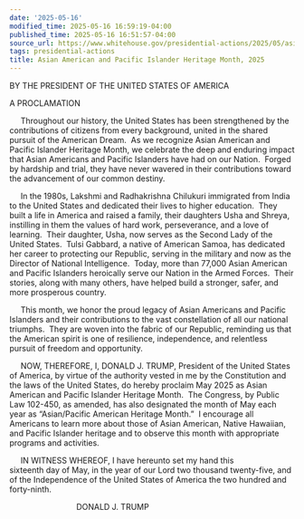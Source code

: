 ```yaml
---
date: '2025-05-16'
modified_time: 2025-05-16 16:59:19-04:00
published_time: 2025-05-16 16:51:57-04:00
source_url: https://www.whitehouse.gov/presidential-actions/2025/05/asian-american-and-pacific-islander-heritage-month-2025/
tags: presidential-actions
title: Asian American and Pacific Islander Heritage Month, 2025
---
```

 
BY THE PRESIDENT OF THE UNITED STATES OF AMERICA  
  
A PROCLAMATION

  
     Throughout our history, the United States has been strengthened by
the contributions of citizens from every background, united in the
shared pursuit of the American Dream.  As we recognize Asian American
and Pacific Islander Heritage Month, we celebrate the deep and enduring
impact that Asian Americans and Pacific Islanders have had on our
Nation.  Forged by hardship and trial, they have never wavered in their
contributions toward the advancement of our common destiny. 

  
     In the 1980s, Lakshmi and Radhakrishna Chilukuri immigrated from
India to the United States and dedicated their lives to higher
education.  They built a life in America and raised a family, their
daughters Usha and Shreya, instilling in them the values of hard work,
perseverance, and a love of learning.  Their daughter, Usha, now serves
as the Second Lady of the United States.  Tulsi Gabbard, a native of
American Samoa, has dedicated her career to protecting our Republic,
serving in the military and now as the Director of National
Intelligence.  Today, more than 77,000 Asian American and Pacific
Islanders heroically serve our Nation in the Armed Forces.  Their
stories, along with many others, have helped build a stronger, safer,
and more prosperous country.

  
     This month, we honor the proud legacy of Asian Americans and
Pacific Islanders and their contributions to the vast constellation of
all our national triumphs.  They are woven into the fabric of our
Republic, reminding us that the American spirit is one of resilience,
independence, and relentless pursuit of freedom and opportunity.  

  
     NOW, THEREFORE, I, DONALD J. TRUMP, President of the United States
of America, by virtue of the authority vested in me by the Constitution
and the laws of the United States, do hereby proclaim May 2025 as Asian
American and Pacific Islander Heritage Month.  The Congress, by Public
Law 102-450, as amended, has also designated the month of May each year
as “Asian/Pacific American Heritage Month.”  I encourage all Americans
to learn more about those of Asian American, Native Hawaiian, and
Pacific Islander heritage and to observe this month with appropriate
programs and activities.

  
     IN WITNESS WHEREOF, I have hereunto set my hand this  
sixteenth day of May, in the year of our Lord two thousand twenty-five,
and of the Independence of the United States of America the two hundred
and forty-ninth.  
  
                              DONALD J. TRUMP
